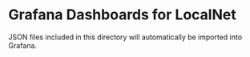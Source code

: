 # Grafana Dashboards for LocalNet

JSON files included in this directory will automatically be imported into Grafana.
